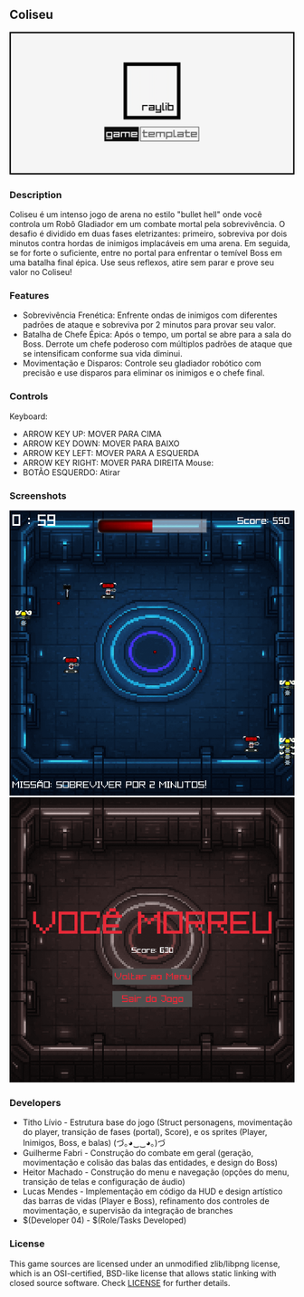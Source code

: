 ## Coliseu

![$Coliseu](screenshots/screenshot000.png "Coliseu")

### Description

Coliseu é um intenso jogo de arena no estilo "bullet hell" onde você controla um Robô Gladiador em um combate mortal pela sobrevivência. O desafio é dividido em duas fases eletrizantes: primeiro, sobreviva por dois minutos contra hordas de inimigos implacáveis em uma arena. Em seguida, se for forte o suficiente, entre no portal para enfrentar o temível Boss em uma batalha final épica. Use seus reflexos, atire sem parar e prove seu valor no Coliseu!

### Features

 - Sobrevivência Frenética: Enfrente ondas de inimigos com diferentes padrões de ataque e sobreviva por 2 minutos para provar seu valor.
 - Batalha de Chefe Épica: Após o tempo, um portal se abre para a sala do Boss. Derrote um chefe poderoso com múltiplos padrões de ataque que se intensificam conforme sua  vida diminui.
 - Movimentação e Disparos: Controle seu gladiador robótico com precisão e use disparos para eliminar os inimigos e o chefe final.

### Controls

Keyboard:
 - ARROW KEY UP: MOVER PARA CIMA
 - ARROW KEY DOWN: MOVER PARA BAIXO
 - ARROW KEY LEFT: MOVER PARA A ESQUERDA
 - ARROW KEY RIGHT: MOVER PARA DIREITA
Mouse:
 - BOTÃO ESQUERDO: Atirar

### Screenshots

![$Coliseu](screenshots/menu.png "Coliseu")
![$Coliseu](screenshots/enemyroom.png "Coliseu")
![$Coliseu](screenshots/bossroom.png "Coliseu")
![$Coliseu](screenshots/gameover.png "Coliseu")

### Developers

 - Titho Lívio - Estrutura base do jogo (Struct personagens, movimentação do player, transição de fases (portal), Score), e os sprites (Player, Inimigos, Boss, e balas) (づ｡◕‿‿◕｡)づ
 - Guilherme Fabri - Construção do combate em geral (geração, movimentação e colisão das balas das entidades, e design do Boss)
 - Heitor Machado - Construção do menu e navegação (opções do menu, transição de telas e configuração de áudio)
 - Lucas Mendes - Implementação em código da HUD e design artístico das barras de vidas (Player e Boss), refinamento dos controles de movimentação, e supervisão da integração de branches
 - $(Developer 04) - $(Role/Tasks Developed)


### License

This game sources are licensed under an unmodified zlib/libpng license, which is an OSI-certified, BSD-like license that allows static linking with closed source software. Check [LICENSE](LICENSE) for further details.

